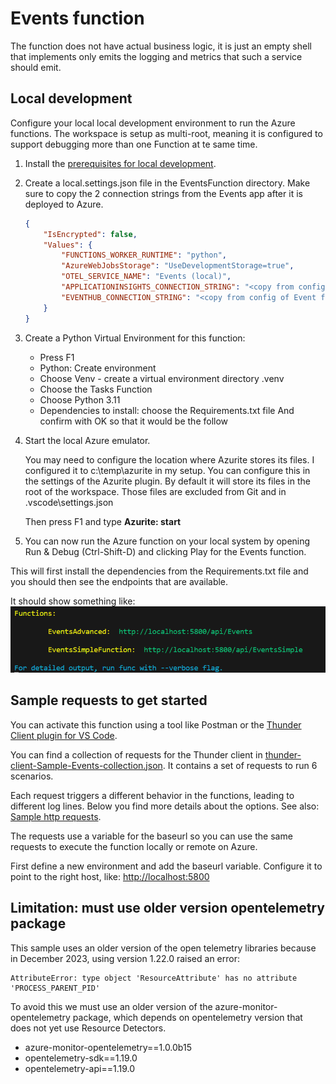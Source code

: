 # Events function

The function does not have actual business logic, it is just an empty shell that implements only emits the logging and metrics that such a service should emit.

## Local development

Configure your local local development environment to run the Azure functions. The workspace is setup as multi-root, meaning it is configured to support debugging more than one Function at te same time.

1. Install the [prerequisites for local development](../../README.md).

2. Create a local.settings.json file in the EventsFunction directory. Make sure to copy the 2 connection strings from the Events app after it is deployed to Azure.

    ```json
    {
        "IsEncrypted": false,
        "Values": {
            "FUNCTIONS_WORKER_RUNTIME": "python",
            "AzureWebJobsStorage": "UseDevelopmentStorage=true",
            "OTEL_SERVICE_NAME": "Events (local)",
            "APPLICATIONINSIGHTS_CONNECTION_STRING": "<copy from config of Event function in Azure>",
            "EVENTHUB_CONNECTION_STRING": "<copy from config of Event function in Azure>"
        }
    }
    ```

3. Create a Python Virtual Environment for this function:
    * Press F1
    * Python: Create environment
    * Choose Venv - create a virtual environment directory .venv
    * Choose the Tasks Function
    * Choose Python 3.11
    * Dependencies to install: choose the Requirements.txt file
    And confirm with OK so that it would be the follow

4. Start the local Azure emulator.

    You may need to configure the location where Azurite stores its files. I configured it to c:\temp\azurite in my setup. You can configure this in the settings of the Azurite plugin. By default it will store its files in the root of the workspace. Those files are excluded from Git and in .vscode\settings.json

    Then press F1 and type **Azurite: start**

5. You can now run the Azure function on your local system by opening Run & Debug (Ctrl-Shift-D) and clicking Play for the Events function.

This will first install the dependencies from the Requirements.txt file and you should then see the endpoints that are available.

It should show something like:
![Events started successfully](assets/EventsStartupUrls.png)

## Sample requests to get started

You can activate this function using a tool like Postman or the [Thunder Client plugin for VS Code](https://marketplace.visualstudio.com/items?itemName=rangav.vscode-thunder-client).

You can find a collection of requests for the Thunder client in [thunder-client-Sample-Events-collection.json](/thunder-client-Sample-Events-collection.json). It contains a set of requests to run 6 scenarios.

Each request triggers a different behavior in the functions, leading to different log lines. Below you find more details about the options. See also: [Sample http requests](../../docs/Sample_http_requests.md).

The requests use a variable for the baseurl so you can use the same requests to execute the function locally or remote on Azure.

First define a new environment and add the baseurl variable. Configure it to point to the right host, like:
    [http://localhost:5800](http://localhost:5800)


## Limitation: must use older version opentelemetry package

This sample uses an older version of the open telemetry libraries because in December 2023, using version 1.22.0 raised an error:

```
AttributeError: type object 'ResourceAttribute' has no attribute 'PROCESS_PARENT_PID' 
```

To avoid this we must use an older version of the azure-monitor-opentelemetry package, which depends on opentelemetry version that does not yet use Resource Detectors.

* azure-monitor-opentelemetry==1.0.0b15
* opentelemetry-sdk==1.19.0
* opentelemetry-api==1.19.0
